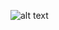 ![alt text](https://media.licdn.com/dms/image/D4E12AQEnNKiiNUKz9Q/article-cover_image-shrink_720_1280/0/1693476739453?e=2147483647&v=beta&t=vA7q5Jo23C2UXQE4FQ3lTlpB7ugmZa5QZzAfSQ5rQ-A)
